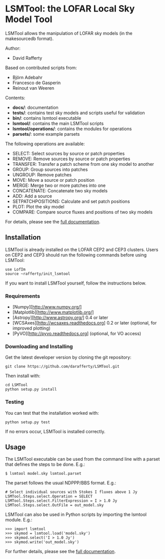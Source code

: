 LSMTool: the LOFAR Local Sky Model Tool
=======================================

LSMTool allows the manipulation of LOFAR sky models (in the makesourcedb format).

Author:
* David Rafferty

Based on contributed scripts from:
* Björn Adebahr
* Francesco de Gasperin
* Reinout van Weeren

Contents:
* __docs/__: documentation
* __tests/__: contains test sky models and scripts useful for validation
* __bin/__: contains lsmtool executable
* __lsmtool/__: contains the main LSMTool scripts
* __lsmtool/operations/__: contains the modules for operations
* __parsets/__: some example parsets


The following operations are available:
* SELECT: Select sources by source or patch properties
* REMOVE: Remove sources by source or patch properties
* TRANSFER: Transfer a patch scheme from one sky model to another
* GROUP: Group sources into patches
* UNGROUP: Remove patches
* MOVE: Move a source or patch position
* MERGE: Merge two or more patches into one
* CONCATENATE: Concatenate two sky models
* ADD: Add a source
* SETPATCHPOSITIONS: Calculate and set patch positions
* PLOT: Plot the sky model
* COMPARE: Compare source fluxes and positions of two sky models

For details, please see the [full documentation](docs/build/html/index.html).

Installation
------------

LSMTool is already installed on the LOFAR CEP2 and CEP3 clusters. Users on CEP2
and CEP3 should run the following commands before using LSMTool:

    use LofIm
    source ~rafferty/init_lsmtool

If you want to install LSMTool yourself, follow the instructions below.

### Requirements

* [Numpy][http://www.numpy.org/]
* [Matplotlib][http://www.matplotlib.org/]
* [Astropy][http://www.astropy.org/] 0.4 or later
* [WCSAxes][http://wcsaxes.readthedocs.org] 0.2 or later (optional, for improved plotting)
* [PyVO][http://pyvo.readthedocs.org] (optional, for VO access)

### Downloading and Installing

Get the latest developer version by cloning the git repository:

    git clone https://github.com/darafferty/LSMTool.git

Then install with:

    cd LSMTool
    python setup.py install

### Testing

You can test that the installation worked with:

    python setup.py test

If no errors occur, LSMTool is installed correctly.


Usage
-----

The LSMTool executable can be used from the command line with a parset that defines the steps
to be done. E.g.:

    $ lsmtool model.sky lsmtool.parset

The parset follows the usual NDPPP/BBS format. E.g.:

    # Select individual sources with Stokes I fluxes above 1 Jy
    LSMTool.Steps.select.Operation = SELECT
    LSMTool.Steps.select.FilterExpression = I > 1.0 Jy
    LSMTool.Steps.select.OutFile = out_model.sky

LSMTool can also be used in Python scripts by importing the lsmtool module. E.g.:

    >>> import lsmtool
    >>> skymod = lsmtool.load('model.sky')
    >>> skymod.select('I > 1.0 Jy')
    >>> skymod.write('out_model.sky')

For further details, please see the [full documentation](docs/build/html/index.html).
